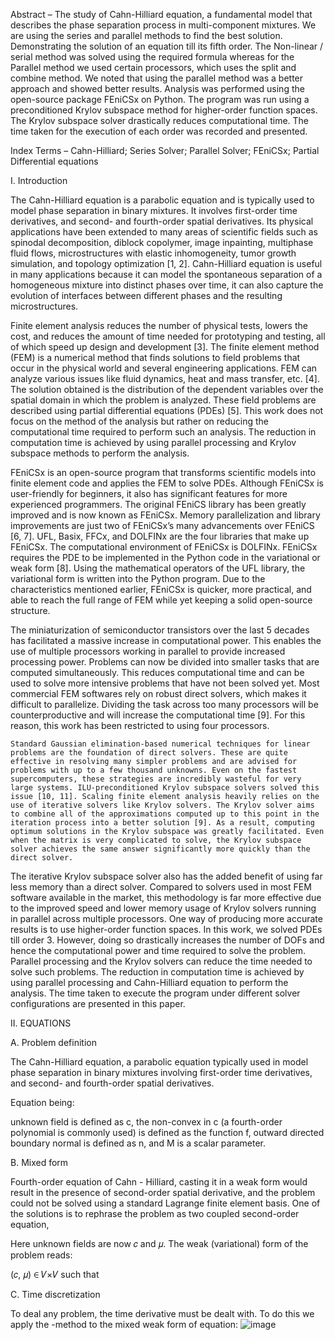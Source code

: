 Abstract – The study of Cahn-Hilliard equation, a fundamental model that describes the phase separation process in multi-component mixtures. We are using the series and parallel methods to find the best solution. Demonstrating the solution of an equation till its fifth order. The Non-linear / serial method was solved using the required formula whereas for the Parallel method we used certain processors, which uses the split and combine method. We noted that using the parallel method was a better approach and showed better results. Analysis was performed using the open-source package FEniCSx on Python. The program was run using a preconditioned Krylov subspace method for higher-order function spaces. The Krylov subspace solver drastically reduces computational time. The time taken for the execution of each order was recorded and presented. 

 

Index Terms – Cahn-Hilliard; Series Solver; Parallel Solver; FEniCSx; Partial Differential equations 

 

I.  Introduction 

The Cahn-Hilliard equation is a parabolic equation and is typically used to model phase separation in binary mixtures. It involves first-order time derivatives, and second- and fourth-order spatial derivatives. Its physical applications have been extended to many areas of scientific fields such as spinodal decomposition, diblock copolymer, image inpainting, multiphase fluid flows, microstructures with elastic inhomogeneity, tumor growth simulation, and topology optimization [1, 2]. Cahn-Hilliard equation is useful in many applications because it can model the spontaneous separation of a homogeneous mixture into distinct phases over time, it can also capture the evolution of interfaces between different phases and the resulting microstructures.  

Finite element analysis reduces the number of physical tests, lowers the cost, and reduces the amount of time needed for prototyping and testing, all of which speed up design and development [3]. The finite element method (FEM) is a numerical method that finds solutions to field problems that occur in the physical world and several engineering applications. FEM can analyze various issues like fluid dynamics, heat and mass transfer, etc. [4]. The solution obtained is the distribution of the dependent variables over the spatial domain in which the problem is analyzed. These field problems are described using partial differential equations (PDEs) [5]. This work does not focus on the method of the analysis but rather on reducing the computational time required to perform such an analysis. The reduction in computation time is achieved by using parallel processing and Krylov subspace methods to perform the analysis. 

FEniCSx is an open-source program that transforms scientific models into finite element code and applies the FEM to solve PDEs. Although FEniCSx is user-friendly for beginners, it also has significant features for more experienced programmers. The original FEniCS library has been greatly improved and is now known as FEniCSx. Memory parallelization and library improvements are just two of FEniCSx’s many advancements over FEniCS [6, 7]. UFL, Basix, FFCx, and DOLFINx are the four libraries that make up FEniCSx. The computational environment of FEniCSx is DOLFINx.  FEniCSx requires the PDE to be implemented in the Python code in the variational or weak form [8]. Using the mathematical operators of the UFL library, the variational form is written into the Python program. Due to the characteristics mentioned earlier, FEniCSx is quicker, more practical, and able to reach the full range of FEM while yet keeping a solid open-source structure. 

The miniaturization of semiconductor transistors over the last 5 decades has facilitated a massive increase in computational power. This enables the use of multiple processors working in parallel to provide increased processing power. Problems can now be divided into smaller tasks that are computed simultaneously. This reduces computational time and can be used to solve more intensive problems that have not been solved yet. Most commercial FEM softwares rely on robust direct solvers, which makes it difficult to parallelize. Dividing the task across too many processors will be counterproductive and will increase the computational time [9]. For this reason, this work has been restricted to using four processors. 

    Standard Gaussian elimination-based numerical techniques for linear problems are the foundation of direct solvers. These are quite effective in resolving many simpler problems and are advised for problems with up to a few thousand unknowns. Even on the fastest supercomputers, these strategies are incredibly wasteful for very large systems. ILU-preconditioned Krylov subspace solvers solved this issue [10, 11]. Scaling finite element analysis heavily relies on the use of iterative solvers like Krylov solvers. The Krylov solver aims to combine all of the approximations computed up to this point in the iteration process into a better solution [9]. As a result, computing optimum solutions in the Krylov subspace was greatly facilitated. Even when the matrix is very complicated to solve, the Krylov subspace solver achieves the same answer significantly more quickly than the direct solver.  

The iterative Krylov subspace solver also has the added benefit of using far less memory than a direct solver. Compared to solvers used in most FEM software available in the market, this methodology is far more effective due to the improved speed and lower memory usage of Krylov solvers running in parallel across multiple processors. One way of producing more accurate results is to use higher-order function spaces. In this work, we solved PDEs till order 3. However, doing so drastically increases the number of DOFs and hence the computational power and time required to solve the problem. Parallel processing and the Krylov solvers can reduce the time needed to solve such problems. The reduction in computation time is achieved by using parallel processing and Cahn-Hilliard equation to perform the analysis.  The time taken to execute the program under different solver configurations are presented in this paper. 

 

 

II.  EQUATIONS 

A.	Problem definition 

 

The Cahn-Hilliard equation, a parabolic equation typically used in model phase separation in binary mixtures involving first-order time derivatives, and second- and fourth-order spatial derivatives. 

Equation being: 

 

 

 

unknown field is defined as c, the non-convex in c (a fourth-order polynomial is commonly used) is defined as the function f, outward directed boundary normal is defined as n, and M is a scalar parameter. 

B.	Mixed form  

 

Fourth-order equation of Cahn - Hilliard, casting it in a weak form would result in the presence of second-order spatial derivative, and the problem could not be solved using a standard Lagrange finite element basis. One of the solutions is to rephrase the problem as two coupled second-order equation, 

 

 

Here unknown fields are now 𝑐 and 𝜇. The weak (variational) form of the problem reads:  

(𝑐, 𝜇) ∈ 𝑉×𝑉 such that 

 

 

 

 

C. Time discretization 

 

To deal any problem, the time derivative must be dealt with. To do this we apply the -method to the mixed weak form of equation: 
![image](https://github.com/user-attachments/assets/f083f68c-79a2-4065-9d88-2af6a2551a9d)

 

 

 

 
